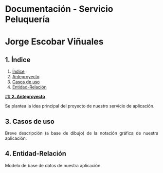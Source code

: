 # **Documentación - Servicio Peluquería**

# **Jorge Escobar Viñuales**

## **1. Índice**<a name = "id1"></a>
1. [Índice](#id1)<br>
2. [Anteproyecto](#id2)<br>
3. [Casos de uso](#id3)<br>
4. [Entidad-Relación](#id4)<br>

<a href="https://github.com/Jorgeev27/Servicio-Peluqueria/tree/main/doc/anteproyecto">## **2. Anteproyecto**</a><a name="id2"></a>
<div align="justify">
  Se plantea la idea principal del proyecto de nuestro servicio de aplicación.
</div>
  
## **3. Casos de uso**<a name="id3"></a>
<div align="justify">
  Breve descripción (a base de dibujo) de la notación gráfica de nuestra aplicación.
</div>

## **4. Entidad-Relación**<a name="id4"></a>
<div align="justify">
  Modelo de base de datos de nuestra aplicación.
</div>
